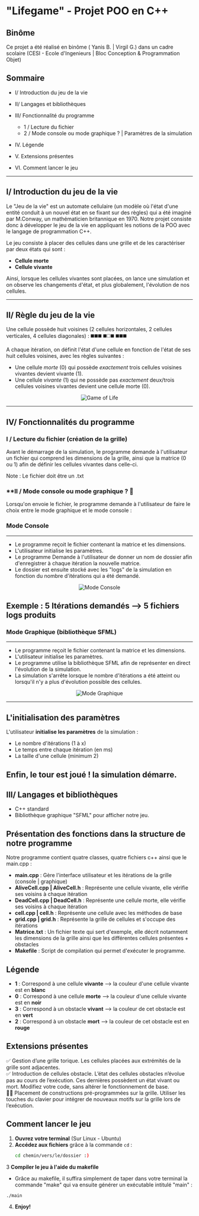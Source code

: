 # "Lifegame" - Projet POO en C++

## Binôme 
Ce projet a été réalisé en binôme ( Yanis B. | Virgil G.) dans un cadre scolaire (CESI - Ecole d'Ingenieurs | Bloc Conception & Programmation Objet)

## Sommaire

- I/ Introduction du jeu de la vie
      
- II/ Langages et bibliothèques
      
- III/ Fonctionnalité du programme
      
   -  1 / Lecture du fichier
   -  2 / Mode console ou mode graphique ? | Paramètres de la simulation

-  IV. Légende
      
-  V. Extensions présentes
      
-  VI. Comment lancer le jeu

----------------------
##  **I/ Introduction du jeu de la vie**

Le "Jeu de la vie" est un automate cellulaire (un modèle où l'état d'une entité conduit à un nouvel état en se fixant sur des règles) qui a été imaginé par M.Conway, un mathématicien britannique en 1970. Notre projet consiste donc à développer le jeu de la vie en appliquant les notions de la POO avec le langage de programmation C++.

Le jeu consiste à placer des cellules dans une grille et de les caractériser par deux états qui sont :
-  **Cellule morte**
-  **Cellule vivante**

Ainsi, lorsque les cellules vivantes sont placées, on lance une simulation et on observe les changements d'état, et plus globalement, l'évolution de nos cellules.

----------------------

## **II/ Règle du jeu de la vie**

Une cellule possède huit voisines (2 cellules horizontales, 2 cellules verticales, 4 cellules diagonales) :
◼️◼️◼️ ◼️◻️◼️ ◼️◼️◼️


A chaque itération, on définit l'état d'une cellule en fonction de l'état de ses huit cellules voisines, avec les règles suivantes :

-  Une cellule *morte* (0) qui possède *exactement* trois cellules voisines vivantes devient vivante (1).
-  Une cellule *vivante* (1) qui ne possède pas *exactement* deux/trois cellules voisines vivantes devient une cellule morte (0).

<p align="center">
  <img src="https://github.com/user-attachments/assets/a8637444-208c-466c-8484-63e368080606" alt="Game of Life">
</p>

--------------------

## **IV/ Fonctionnalités du programme**

### **I / Lecture du fichier (création de la grille)**

Avant le démarrage de la simulation, le programme demande à l'utilisateur un fichier qui comprend les dimensions de la grille, ainsi que la matrice (0 ou 1) afin de définir les cellules vivantes dans celle-ci.

Note : Le fichier doit être un .txt

### **II / Mode console ou mode graphique ? 🤔

Lorsqu'on envoie le fichier, le programme demande à l'utilisateur de faire le choix entre le mode graphique et le mode console :

### Mode Console
----------
-  Le programme reçoit le fichier contenant la matrice et les dimensions.
-  L'utilisateur initialise les paramètres.
-  Le programme Demande à l'utilisateur de donner un nom de dossier afin d'enregistrer à chaque itération la nouvelle matrice.
-  Le dossier est ensuite stocké avec les "logs" de la simulation en fonction du nombre d'itérations qui a été demandé.

<p align="center">
  <img src="https://github.com/user-attachments/assets/4bbc5515-5c11-48ca-8ba9-2b40fa3003cc" alt="Mode Console">
</p>

Exemple : 5 Itérations demandés --> 5 fichiers logs produits
----------

### Mode Graphique (bibliothèque SFML)

----------
-  Le programme reçoit le fichier contenant la matrice et les dimensions.
-  L'utilisateur initialise les paramètres.
-  Le programme utilise la bibliothèque SFML afin de représenter en direct l'évolution de la simulation.
-  La simulation s'arrête lorsque le nombre d'itérations a été atteint ou lorsqu'il n'y a plus d'évolution possible des cellules.

<p align="center">
  <img src="https://github.com/user-attachments/assets/2413162c-b371-4722-b7dd-43a7a410892b" alt="Mode Graphique">
</p>

----------
## L'initialisation des paramètres

L'utilisateur **initialise les paramètres** de la simulation :

-  Le nombre d'itérations (1 à x) 
-  Le temps entre chaque itération (en ms)
-  La taille d'une cellule (minimum 2)

Enfin, le tour est joué ! la simulation démarre.
------------------

## **III/ Langages et bibliothèques**

-  C++ standard
-  Bibliothèque graphique "SFML" pour afficher notre jeu.

## Présentation des fonctions dans la structure de notre programme 

Notre programme contient quatre classes, quatre fichiers c++ ainsi que le main.cpp :

- **main.cpp** : Gère l'interface utilisateur et les itérations de la grille (console | graphique)    
- **AliveCell.cpp | AliveCell.h** : Représente une cellule vivante, elle vérifie ses voisins à chaque itération
- **DeadCell.cpp | DeadCell.h** : Représente une cellule morte, elle vérifie ses voisins à chaque itération
- **cell.cpp | cell.h** : Représente une cellule avec les méthodes de base
- **grid.cpp | grid.h** : Représente la grille de cellules et s'occupe des itérations
- **Matrice.txt** : Un fichier texte qui sert d'exemple, elle décrit notamment les dimensions de la grille ainsi que les différentes cellules présentes + obstacles
- **Makefile** : Script de compilation qui permet d'exécuter le programme.

## **Légende**

- **1** : Correspond à une cellule **vivante** --> la couleur d'une cellule vivante est en **blanc**  
- **0** : Correspond à une cellule **morte** --> la couleur d'une cellule vivante est en **noir**  
- **3** : Correspond à un obstacle **vivant** --> la couleur de cet obstacle est en **vert**  
- **2** : Correspond à un obstacle **mort** --> la couleur de cet obstacle est en **rouge**  

## **Extensions présentes**

✅ Gestion d’une grille torique. Les cellules placées aux extrémités de la grille sont adjacentes.  
✅ Introduction de cellules obstacle. L’état des cellules obstacles n’évolue pas au cours de l’exécution. Ces dernières possèdent un état vivant ou mort. Modifiez votre code, sans altérer le fonctionnement de base.  
👷🔨 Placement de constructions pré-programmées sur la grille. Utiliser les touches du clavier pour intégrer de nouveaux motifs sur la grille lors de l’exécution.  

## **Comment lancer le jeu**

1. **Ouvrez votre terminal** (Sur Linux - Ubuntu)  
2. **Accédez aux fichiers** grâce à la commande `cd` :  
   ```bash
   cd chemin/vers/le/dossier :)
3 **Compiler le jeu à l'aide du makefile**
- Grâce au makefile, il suffira simplement de taper dans votre terminal la commande "make" qui va ensuite générer un exécutable intitulé "main" :
```bash
./main
```
4. **Enjoy!**
